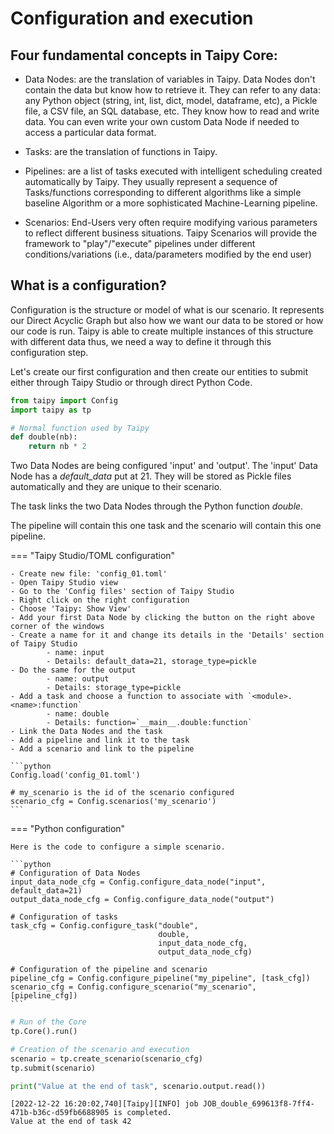 # Configuration and execution
## Four fundamental concepts in Taipy Core:
- Data Nodes: are the translation of variables in Taipy. Data Nodes don't contain the data but know how to retrieve it. They can refer to any data: any Python object (string, int, list, dict, model, dataframe, etc), a Pickle file, a CSV file, an SQL database, etc. They know how to read and write data. You can even write your own custom Data Node if needed to access a particular data format.

- Tasks: are the translation of functions in Taipy.

- Pipelines: are a list of tasks executed with intelligent scheduling created automatically by Taipy. They usually represent a sequence of Tasks/functions corresponding to different algorithms like a simple baseline Algorithm or a more sophisticated Machine-Learning pipeline.

- Scenarios: End-Users very often require modifying various parameters to reflect different business situations. Taipy Scenarios will provide the framework to "play"/"execute" pipelines under different conditions/variations (i.e., data/parameters modified by the end user)


## What is a configuration?

Configuration is the structure or model of what is our scenario. It represents our Direct Acyclic Graph but also how we want our data to be stored or how our code is run. Taipy is able to create multiple instances of this structure with different data thus, we need a way to define it through this configuration step.


Let's create our first configuration and then create our entities to submit either through Taipy Studio or through direct Python Code.


```python
from taipy import Config
import taipy as tp

# Normal function used by Taipy
def double(nb):
    return nb * 2
```

Two Data Nodes are being configured 'input' and 'output'. The 'input' Data Node has a _default_data_ put at 21. They will be stored as Pickle files automatically and they are unique to their scenario.

The task links the two Data Nodes through the Python function _double_.

The pipeline will contain this one task and the scenario will contain this one pipeline.

=== "Taipy Studio/TOML configuration"

    - Create new file: 'config_01.toml'
    - Open Taipy Studio view
    - Go to the 'Config files' section of Taipy Studio
    - Right click on the right configuration
    - Choose 'Taipy: Show View'
    - Add your first Data Node by clicking the button on the right above corner of the windows
    - Create a name for it and change its details in the 'Details' section of Taipy Studio
            - name: input
            - Details: default_data=21, storage_type=pickle
    - Do the same for the output
            - name: output
            - Details: storage_type=pickle
    - Add a task and choose a function to associate with `<module>.<name>:function`
            - name: double
            - Details: function=`__main__.double:function`
    - Link the Data Nodes and the task
    - Add a pipeline and link it to the task
    - Add a scenario and link to the pipeline

    ```python
    Config.load('config_01.toml')

    # my_scenario is the id of the scenario configured
    scenario_cfg = Config.scenarios('my_scenario')
    ```

=== "Python configuration"

    Here is the code to configure a simple scenario.

    ```python
    # Configuration of Data Nodes
    input_data_node_cfg = Config.configure_data_node("input", default_data=21)
    output_data_node_cfg = Config.configure_data_node("output")

    # Configuration of tasks
    task_cfg = Config.configure_task("double",
                                     double,
                                     input_data_node_cfg,
                                     output_data_node_cfg)
    
    # Configuration of the pipeline and scenario
    pipeline_cfg = Config.configure_pipeline("my_pipeline", [task_cfg])
    scenario_cfg = Config.configure_scenario("my_scenario", [pipeline_cfg])
    ```


```python
# Run of the Core
tp.Core().run()

# Creation of the scenario and execution
scenario = tp.create_scenario(scenario_cfg)
tp.submit(scenario)

print("Value at the end of task", scenario.output.read())
```

    [2022-12-22 16:20:02,740][Taipy][INFO] job JOB_double_699613f8-7ff4-471b-b36c-d59fb6688905 is completed.
    Value at the end of task 42
    
